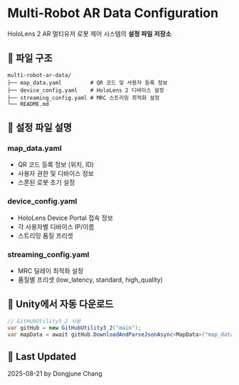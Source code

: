# Multi-Robot AR Data Configuration

HoloLens 2 AR 멀티유저 로봇 제어 시스템의 **설정 파일 저장소**

## 📁 파일 구조

```
multi-robot-ar-data/
├── map_data.yaml         # QR 코드 및 사용자 등록 정보
├── device_config.yaml    # HoloLens 2 디바이스 설정
├── streaming_config.yaml # MRC 스트리밍 최적화 설정
└── README.md
```

## 🔧 설정 파일 설명

### map_data.yaml
- QR 코드 등록 정보 (위치, ID)
- 사용자 권한 및 디바이스 정보
- 스폰된 로봇 초기 설정

### device_config.yaml
- HoloLens Device Portal 접속 정보
- 각 사용자별 디바이스 IP/이름
- 스트리밍 품질 프리셋

### streaming_config.yaml
- MRC 딜레이 최적화 설정
- 품질별 프리셋 (low_latency, standard, high_quality)

## 🔄 Unity에서 자동 다운로드

```csharp
// GitHubUtility3_2 사용
var gitHub = new GitHubUtility3_2("main");
var mapData = await gitHub.DownloadAndParseJsonAsync<MapData>("map_data.yaml");
```

## 📅 Last Updated

2025-08-21 by Dongjune Chang
